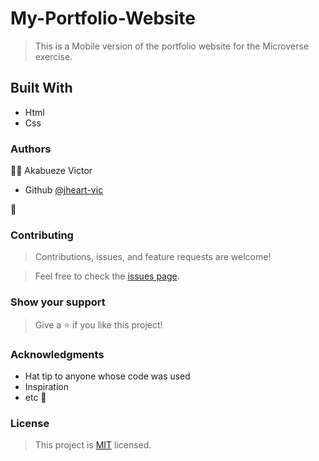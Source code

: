 # My-Portfolio-Website
> This is a Mobile version of the portfolio website for the Microverse exercise.
## Built With 
- Html
- Css
### Authors
:guardsman: Akabueze Victor 
- Github [@jheart-vic](https//github.com/jheart-vic/)

:handshake:
### Contributing 
> Contributions, issues, and feature requests are welcome!

> Feel free to check the [issues page](https://github.com/jheart-vic/My-Portfolio-Website/issues).

### Show your support
> Give a :star: if you like this project!

### Acknowledgments
- Hat tip to anyone whose code was used
- Inspiration
- etc
:memo: 
### License 
> This project is [MIT](https://github.com/microverseinc/readme-template/blob/master/MIT.md) licensed.
